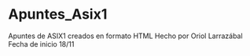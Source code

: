 # Apuntes_Asix1
Apuntes de ASIX1 creados en formato HTML
Hecho por Oriol Larrazábal
Fecha de inicio 18/11
